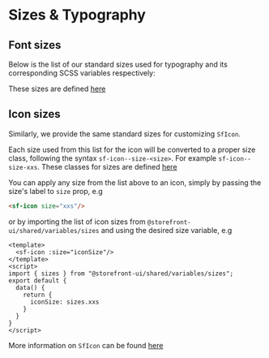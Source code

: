 # Sizes & Typography

## Font sizes

Below is the list of our standard sizes used for typography and its corresponding SCSS variables respectively:

<SfDocsSizes/>

These sizes are defined [here](https://github.com/DivanteLtd/storefront-ui/blob/develop/packages/shared/styles/variables/_typography.scss)

## Icon sizes

Similarly, we provide the same standard sizes for customizing `SfIcon`.

<SfDocsIcons/>

Each size used from this list for the icon will be converted to a proper size class, following the syntax `sf-icon--size-<size>`. For example `sf-icon--size-xxs`. These classes for sizes are defined [here](https://github.com/DivanteLtd/storefront-ui/blob/develop/packages/shared/styles/components/SfIcon.scss)

You can apply any size from the list above to an icon, simply by passing the size's label to `size` prop, e.g
```html
<sf-icon size="xxs"/>
```
or by importing the list of icon sizes from `@storefront-ui/shared/variables/sizes` and using the desired size variable, e.g
```vue
<template>
  <sf-icon :size="iconSize"/>
</template>
<script>
import { sizes } from "@storefront-ui/shared/variables/sizes";
export default {
  data() {
    return {
      iconSize: sizes.xxs
    }
  }
}
</script>
```
More information on `SfIcon` can be found [here](/components/Icon.md)

